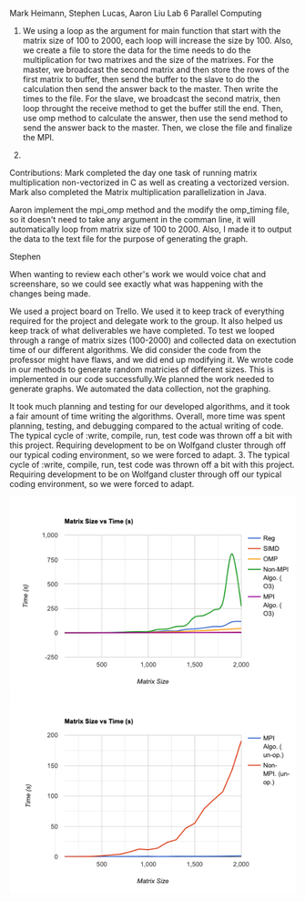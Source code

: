 Mark Heimann, Stephen Lucas, Aaron Liu
Lab 6 Parallel Computing

1. We using a loop as the argument for main function that start with the matrix size of 100 to 2000, each loop will increase the size by 100. Also, we create a file to store the data for the time needs to do the multiplication for two matrixes and the size of the matrixes. For the master, we broadcast the second matrix and then store the rows of the first matrix to buffer, then send the buffer to the slave to do the calculation then send the answer back to the master. Then write the times to the file. For the slave, we broadcast the second matrix, then loop throught the receive method to get the buffer still the end. Then, use omp method to calculate the answer, then use the send method to send the answer back to the master. Then, we close the file and finalize the MPI.

2.
Contributions:
Mark completed the day one task of running matrix multiplication non-vectorized in C as well as creating a vectorized version.
Mark also completed the Matrix multiplication parallelization in Java.

Aaron
implement the mpi_omp method and the modify the omp_timing file, so it doesn't need to take any argument in the comman line, it will automatically loop from matrix size of 100 to 2000. Also, I made it to output the data to the text file for  the purpose of generating the graph.

Stephen

When wanting to review each other's work we would voice chat and screenshare, so we could see exactly what was happening with the changes being made.

We used a project board on Trello. We used it to keep track of everything required for the project and delegate work to the group. It also helped us keep track of what deliverables we have completed. To test we looped through a range of matrix sizes (100-2000) and collected data on exectution time of our different algorithms. We did consider the code from the professor might have flaws, and we did end up modifying it. We wrote code in our methods to generate random matricies of different sizes. This is implemented in our code successfully.We planned the work needed to generate graphs. We automated the data collection, not the graphing.

It took much planning and testing for our developed algorithms, and it took a fair amount of time writing the algorithms. Overall, more time was spent planning, testing, and debugging compared to the actual writing of code. The typical cycle of :write, compile, run, test code was thrown off a bit with this project. Requiring development to be on Wolfgand cluster through off our typical coding environment, so we were forced to adapt.
3.
The typical cycle of :write, compile, run, test code was thrown off a bit with this project.  Requiring development to be on Wolfgand cluster through off our
typical coding environment, so we were forced to adapt.

![Graph 1](Graphs1.png)
![Graph 2](Graphs2.png)
